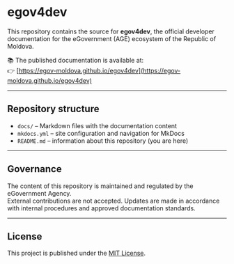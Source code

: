 # egov4dev

This repository contains the source for **egov4dev**, the official developer documentation for the eGovernment (AGE) ecosystem of the Republic of Moldova.

📚 The published documentation is available at:  
👉 [https://egov-moldova.github.io/egov4dev](https://egov-moldova.github.io/egov4dev)

---

## Repository structure

- `docs/` – Markdown files with the documentation content  
- `mkdocs.yml` – site configuration and navigation for MkDocs  
- `README.md` – information about this repository (you are here)

---

## Governance

The content of this repository is maintained and regulated by the eGovernment Agency.  
External contributions are not accepted. Updates are made in accordance with internal procedures and approved documentation standards.

---

## License

This project is published under the [MIT License](LICENSE).
